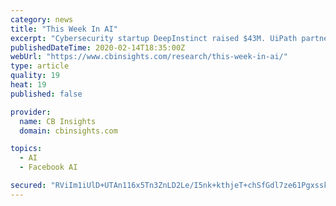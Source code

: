 ```yaml
---
category: news
title: "This Week In AI"
excerpt: "Cybersecurity startup DeepInstinct raised $43M. UiPath partnered with business intelligence startup Sisense. Researchers developed a machine learning algorithm to inform antidepressant prescriptions."
publishedDateTime: 2020-02-14T18:35:00Z
webUrl: "https://www.cbinsights.com/research/this-week-in-ai/"
type: article
quality: 19
heat: 19
published: false

provider:
  name: CB Insights
  domain: cbinsights.com

topics:
  - AI
  - Facebook AI

secured: "RViIm1iUlD+UTAn116x5Tn3ZnLD2Le/I5nk+kthjeT+chSfGdl7ze61Pgxssk1VZ2MdCyPtcsd/woOJQWRkwaDoX5rQZHnBSw5tQfhOlZxKPVgJWPhwYaX4ocMcOyj2LpOR7FmwcDIMtl6Jz6mp8jE9B6PYjCgLTrDkfpcTBHSP4YTUsMzmRrV4jfnfujrf9XUUrGagJbezX0ugmwf88Fjx2B9PCKZOkcNlh2WraYLExGp15iRz7LYajIJS3t23mJC7tfVxn27maQfjTkueYRRgG9bAn3TJuJTC8dT0QBqNcVYJyGnppLmm6uKjOUZmQ;kmQKoqcSXJCN4gKiwmz6Xg=="
---
```


